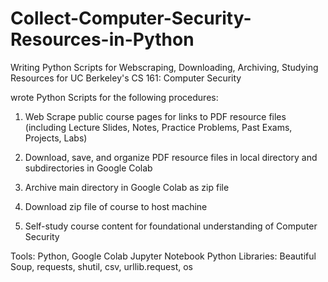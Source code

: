# Collect-Computer-Security-Resources-in-Python
Writing Python Scripts for Webscraping, Downloading, Archiving, Studying Resources for UC Berkeley's CS 161: Computer Security

wrote Python Scripts for the following procedures:

1) Web Scrape public course pages for links to PDF resource files (including Lecture Slides, Notes, Practice Problems, Past Exams, Projects, Labs)
2) Download, save, and organize PDF resource files in local directory and subdirectories in Google Colab
3) Archive main directory in Google Colab as zip file
4) Download zip file of course to host machine

5) Self-study course content for foundational understanding of Computer Security

Tools: Python, Google Colab Jupyter Notebook
Python Libraries: Beautiful Soup, requests, shutil, csv, urllib.request, os
